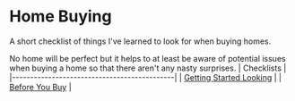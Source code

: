 # Home Buying

A short checklist of things I've learned to look for when buying homes. 




No home will be perfect but it helps to at least be aware of potential issues when buying a home so that there aren't any nasty surprises.
| Checklists                                  |
|---------------------------------------------|
| [Getting Started Looking](./StartLookingChecklist.md) |
| [Before You Buy](./BuyingChecklist.md)      |
